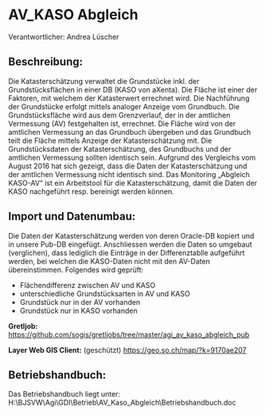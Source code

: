 # AV_KASO Abgleich
Verantwortlicher: Andrea Lüscher

## Beschreibung:
Die Katasterschätzung verwaltet die Grundstücke inkl. der Grundstücksflächen in einer DB (KASO von aXenta). Die Fläche ist einer der Faktoren, mit welchem der Katasterwert errechnet wird. Die Nachführung der Grundstücke erfolgt mittels analoger Anzeige vom Grundbuch.
Die Grundstücksfläche wird aus dem Grenzverlauf, der in der amtlichen Vermessung (AV) festgehalten ist, errechnet. Die Fläche wird von der amtlichen Vermessung an das Grundbuch übergeben und das Grundbuch teilt die Fläche mittels Anzeige der Katasterschätzung mit.
Die Grundstücksdaten der Katasterschätzung, des Grundbuchs und der amtlichen Vermessung sollten identisch sein. Aufgrund des Vergleichs vom August 2016 hat sich gezeigt, dass die Daten der Katasterschätzung und der amtlichen Vermessung nicht identisch sind.
Das Monitoring „Abgleich KASO-AV“ ist ein Arbeitstool für die Katasterschätzung, damit die Daten der KASO nachgeführt resp. bereinigt werden können.

## Import und Datenumbau:
Die Daten der Katasterschätzung werden von deren Oracle-DB kopiert und in unsere Pub-DB eingefügt. Anschliessen werden die Daten so umgebaut (verglichen), dass lediglich die Einträge in der Differenztablle aufgeführt werden, bei welchen die KASO-Daten nicht mit den AV-Daten übereinstimmen. Folgendes wird geprüft:

* Flächendifferenz zwischen AV und KASO
* unterschiedliche Grundstücksarten in AV und KASO
* Grundstück nur in der AV vorhanden
* Grundstück nur in KASO vorhanden

**Gretljob:** https://github.com/sogis/gretljobs/tree/master/agi_av_kaso_abgleich_pub

**Layer Web GIS Client:** (geschützt) https://geo.so.ch/map/?k=9170ae207


## Betriebshandbuch:
Das Betriebshandbuch liegt unter: H:\BJSVW\Agi\GDI\Betrieb\AV_Kaso_Abgleich\Betriebshandbuch.doc
